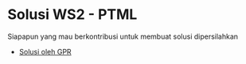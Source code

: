 # Solusi WS2 - PTML

Siapapun yang mau berkontribusi untuk membuat solusi dipersilahkan

- [Solusi oleh GPR](gpr/)
